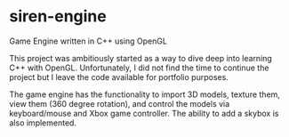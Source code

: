 # siren-engine
Game Engine written in C++ using OpenGL

This project was ambitiously started as a way to dive deep into learning C++ with OpenGL. Unfortunately, I did not find the time to continue the project but I leave the code available for portfolio purposes.

The game engine has the functionality to import 3D models, texture them, view them (360 degree rotation), and control the models via keyboard/mouse and Xbox game controller. The ability to add a skybox is also implemented. 
